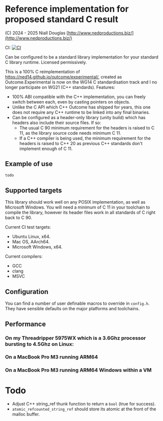 # Reference implementation for proposed standard C result
(C) 2024 - 2025 Niall Douglas [http://www.nedproductions.biz/](http://www.nedproductions.biz/)

CI: [![CI](https://github.com/ned14/wg14_result/actions/workflows/ci.yml/badge.svg)](https://github.com/ned14/wg14_result/actions/workflows/ci.yml)

Can be configured to be a standard library implementation for your
standard C library runtime. Licensed permissively.

This is a 100% C reimplementation of https://ned14.github.io/outcome/experimental/,
created as Outcome.Experimental is now on the WG14 C standardisation track
and I no longer participate on WG21 (C++ standards). Features:

- 100% ABI compatible with the C++ implementation, you can freely switch
between each, even by casting pointers on objects.
- Unlike the C API which C++ Outcome has shipped for years, this one does
not require any C++ runtime to be linked into any final binaries.
- Can be configured as a header-only library (unity build) which has headers
also include their source files. If so:
    - The usual C 90 minimum requirement for the headers is raised to C 11,
as the library source code needs minimum C 11.
    - If a C++ compiler is being used, the minimum requirement for the headers
is raised to C++ 20 as previous C++ standards don't implement enough of C 11.

## Example of use

```c
todo
```

## Supported targets

This library should work well on any POSIX implementation, as well as
Microsoft Windows. You will need a minimum of C 11 in your toolchain to compile
the library, however its header files work in all standards of C right back to C 90.

Current CI test targets:

- Ubuntu Linux, x64.
- Mac OS, AArch64.
- Microsoft Windows, x64.

Current compilers:

- GCC
- clang
- MSVC

## Configuration

You can find a number of user definable macros to override in `config.h`.
They have sensible defaults on the major platforms and toolchains.


## Performance

### On my Threadripper 5975WX which is a 3.6Ghz processor bursting to 4.5Ghz on Linux:


### On a MacBook Pro M3 running ARM64


### On a MacBook Pro M3 running ARM64 Windows within a VM


# Todo

- Adjust C++ string_ref thunk function to return a `bool` (true for success).
- `atomic_refcounted_string_ref` should store its atomic at the front of the malloc buffer.
